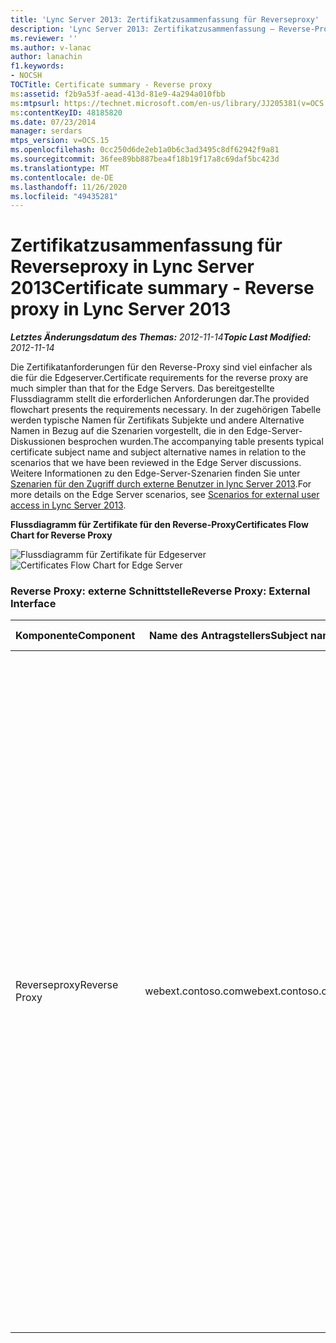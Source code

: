 ```yaml
---
title: 'Lync Server 2013: Zertifikatzusammenfassung für Reverseproxy'
description: 'Lync Server 2013: Zertifikatzusammenfassung – Reverse-Proxy.'
ms.reviewer: ''
ms.author: v-lanac
author: lanachin
f1.keywords:
- NOCSH
TOCTitle: Certificate summary - Reverse proxy
ms:assetid: f2b9a53f-aead-413d-81e9-4a294a010fbb
ms:mtpsurl: https://technet.microsoft.com/en-us/library/JJ205381(v=OCS.15)
ms:contentKeyID: 48185820
ms.date: 07/23/2014
manager: serdars
mtps_version: v=OCS.15
ms.openlocfilehash: 0cc250d6de2eb1a0b6c3ad3495c8df62942f9a81
ms.sourcegitcommit: 36fee89bb887bea4f18b19f17a8c69daf5bc423d
ms.translationtype: MT
ms.contentlocale: de-DE
ms.lasthandoff: 11/26/2020
ms.locfileid: "49435281"
---
```

# <a name="certificate-summary---reverse-proxy-in-lync-server-2013"></a><span data-ttu-id="3e95c-103">Zertifikatzusammenfassung für Reverseproxy in Lync Server 2013</span><span class="sxs-lookup"><span data-stu-id="3e95c-103">Certificate summary - Reverse proxy in Lync Server 2013</span></span>

<div data-xmlns="http://www.w3.org/1999/xhtml">

<div class="topic" data-xmlns="http://www.w3.org/1999/xhtml" data-msxsl="urn:schemas-microsoft-com:xslt" data-cs="https://msdn.microsoft.com/">

<div data-asp="https://msdn2.microsoft.com/asp">



</div>

<div id="mainSection">

<div id="mainBody"><span data-ttu-id="3e95c-104">

<span> </span></span><span class="sxs-lookup"><span data-stu-id="3e95c-104">

<span> </span></span></span>

<span data-ttu-id="3e95c-105">_**Letztes Änderungsdatum des Themas:** 2012-11-14_</span><span class="sxs-lookup"><span data-stu-id="3e95c-105">_**Topic Last Modified:** 2012-11-14_</span></span>

<span data-ttu-id="3e95c-106">Die Zertifikatanforderungen für den Reverse-Proxy sind viel einfacher als die für die Edgeserver.</span><span class="sxs-lookup"><span data-stu-id="3e95c-106">Certificate requirements for the reverse proxy are much simpler than that for the Edge Servers.</span></span> <span data-ttu-id="3e95c-107">Das bereitgestellte Flussdiagramm stellt die erforderlichen Anforderungen dar.</span><span class="sxs-lookup"><span data-stu-id="3e95c-107">The provided flowchart presents the requirements necessary.</span></span> <span data-ttu-id="3e95c-108">In der zugehörigen Tabelle werden typische Namen für Zertifikats Subjekte und andere Alternative Namen in Bezug auf die Szenarien vorgestellt, die in den Edge-Server-Diskussionen besprochen wurden.</span><span class="sxs-lookup"><span data-stu-id="3e95c-108">The accompanying table presents typical certificate subject name and subject alternative names in relation to the scenarios that we have been reviewed in the Edge Server discussions.</span></span> <span data-ttu-id="3e95c-109">Weitere Informationen zu den Edge-Server-Szenarien finden Sie unter [Szenarien für den Zugriff durch externe Benutzer in lync Server 2013](lync-server-2013-scenarios-for-external-user-access.md).</span><span class="sxs-lookup"><span data-stu-id="3e95c-109">For more details on the Edge Server scenarios, see [Scenarios for external user access in Lync Server 2013](lync-server-2013-scenarios-for-external-user-access.md).</span></span>

<span data-ttu-id="3e95c-110">**Flussdiagramm für Zertifikate für den Reverse-Proxy**</span><span class="sxs-lookup"><span data-stu-id="3e95c-110">**Certificates Flow Chart for Reverse Proxy**</span></span>

<span data-ttu-id="3e95c-111">![Flussdiagramm für Zertifikate für Edgeserver](images/JJ205381.026045d7-1b4b-4651-b32f-2d43a7161198(OCS.15).jpg "Flussdiagramm für Zertifikate für Edgeserver")</span><span class="sxs-lookup"><span data-stu-id="3e95c-111">![Certificates Flow Chart for Edge Server](images/JJ205381.026045d7-1b4b-4651-b32f-2d43a7161198(OCS.15).jpg "Certificates Flow Chart for Edge Server")</span></span>

### <a name="reverse-proxy-external-interface"></a><span data-ttu-id="3e95c-112">Reverse Proxy: externe Schnittstelle</span><span class="sxs-lookup"><span data-stu-id="3e95c-112">Reverse Proxy: External Interface</span></span>

<table>
<colgroup>
<col style="width: 25%" />
<col style="width: 25%" />
<col style="width: 25%" />
<col style="width: 25%" />
</colgroup>
<thead>
<tr class="header">
<th><span data-ttu-id="3e95c-113">Komponente</span><span class="sxs-lookup"><span data-stu-id="3e95c-113">Component</span></span></th>
<th><span data-ttu-id="3e95c-114">Name des Antragstellers</span><span class="sxs-lookup"><span data-stu-id="3e95c-114">Subject name</span></span></th>
<th><span data-ttu-id="3e95c-115">Subject Alternative Name (San)/Order</span><span class="sxs-lookup"><span data-stu-id="3e95c-115">Subject alternative name (SAN)/Order</span></span></th>
<th><span data-ttu-id="3e95c-116">Kommentare</span><span class="sxs-lookup"><span data-stu-id="3e95c-116">Comments</span></span></th>
</tr>
</thead>
<tbody>
<tr class="odd">
<td><p><span data-ttu-id="3e95c-117">Reverseproxy</span><span class="sxs-lookup"><span data-stu-id="3e95c-117">Reverse Proxy</span></span></p></td>
<td><p><span data-ttu-id="3e95c-118">webext.contoso.com</span><span class="sxs-lookup"><span data-stu-id="3e95c-118">webext.contoso.com</span></span></p></td>
<td><p><span data-ttu-id="3e95c-119">webext.contoso.com</span><span class="sxs-lookup"><span data-stu-id="3e95c-119">webext.contoso.com</span></span></p>
<p><span data-ttu-id="3e95c-120">webdirext.contoso.com</span><span class="sxs-lookup"><span data-stu-id="3e95c-120">webdirext.contoso.com</span></span></p>
<p><span data-ttu-id="3e95c-121">dialin.contoso.com</span><span class="sxs-lookup"><span data-stu-id="3e95c-121">dialin.contoso.com</span></span></p>
<p><span data-ttu-id="3e95c-122">meet.contoso.com</span><span class="sxs-lookup"><span data-stu-id="3e95c-122">meet.contoso.com</span></span></p>
<p><span data-ttu-id="3e95c-123">officewebapps01.contoso.com</span><span class="sxs-lookup"><span data-stu-id="3e95c-123">officewebapps01.contoso.com</span></span></p>
<p><span data-ttu-id="3e95c-124">lyncdiscover.contoso.com</span><span class="sxs-lookup"><span data-stu-id="3e95c-124">lyncdiscover.contoso.com</span></span></p>
<p><span data-ttu-id="3e95c-125">(Optional):\*. contoso.com</span><span class="sxs-lookup"><span data-stu-id="3e95c-125">(Optional):\*.contoso.com</span></span></p></td>
<td><p><span data-ttu-id="3e95c-126">Das Zertifikat muss von einer öffentlichen Zertifizierungsstelle und mit der Server-EKU ausgestellt werden.</span><span class="sxs-lookup"><span data-stu-id="3e95c-126">Certificate must be issued by a public CA and with the server EKU.</span></span> <span data-ttu-id="3e95c-127">Zu den Diensten gehören der Adressbuchdienst, die Expansion der Verteilergruppe in Office Web Apps für Konferenzen und die Veröffentlichungsregeln für lync-IP-Geräte.</span><span class="sxs-lookup"><span data-stu-id="3e95c-127">Services include Address Book Service, distribution group expansion Office Web Apps for conferencing, and Lync IP Device publishing rules.</span></span> <span data-ttu-id="3e95c-128">Der Alternative Antragstellername umfasst:</span><span class="sxs-lookup"><span data-stu-id="3e95c-128">Subject alternative name includes:</span></span></p>
<ul>
<li><p><span data-ttu-id="3e95c-129">FQDN für externe Webdienste für Front-End-Server oder Front-End-Pool</span><span class="sxs-lookup"><span data-stu-id="3e95c-129">External Web Services FQDN for Front End Server or Front End pool</span></span></p></li>
<li><p><span data-ttu-id="3e95c-130">FQDN des externen Webdiensts für Director oder Director-Pool</span><span class="sxs-lookup"><span data-stu-id="3e95c-130">External Web Services FQDN for Director or Director pool</span></span></p></li>
<li><p><span data-ttu-id="3e95c-131">Einwahlkonferenzen</span><span class="sxs-lookup"><span data-stu-id="3e95c-131">Dial-in conferencing</span></span></p></li>
<li><p><span data-ttu-id="3e95c-132">Veröffentlichungsregel für Online Besprechungen</span><span class="sxs-lookup"><span data-stu-id="3e95c-132">Online meeting publishing rule</span></span></p></li>
<li><p><span data-ttu-id="3e95c-133">Office Web Apps für Konferenzen</span><span class="sxs-lookup"><span data-stu-id="3e95c-133">Office Web Apps for conferencing</span></span></p></li>
<li><p><span data-ttu-id="3e95c-134">Lyncdiscover (AutoErmittlung)</span><span class="sxs-lookup"><span data-stu-id="3e95c-134">Lyncdiscover (Autodiscover)</span></span></p></li>
</ul>
<p><span data-ttu-id="3e95c-135">Der optionale Platzhalter ersetzt sowohl Meet als auch Dialin San</span><span class="sxs-lookup"><span data-stu-id="3e95c-135">The optional wildcard replaces both meet and dialin SAN</span></span></p></td>
</tr>
</tbody>
</table><span data-ttu-id="3e95c-136">


</div>

<span> </span>

</div>

</div>

</span><span class="sxs-lookup"><span data-stu-id="3e95c-136">


</div>

<span> </span>

</div>

</div>

</span></span></div>

